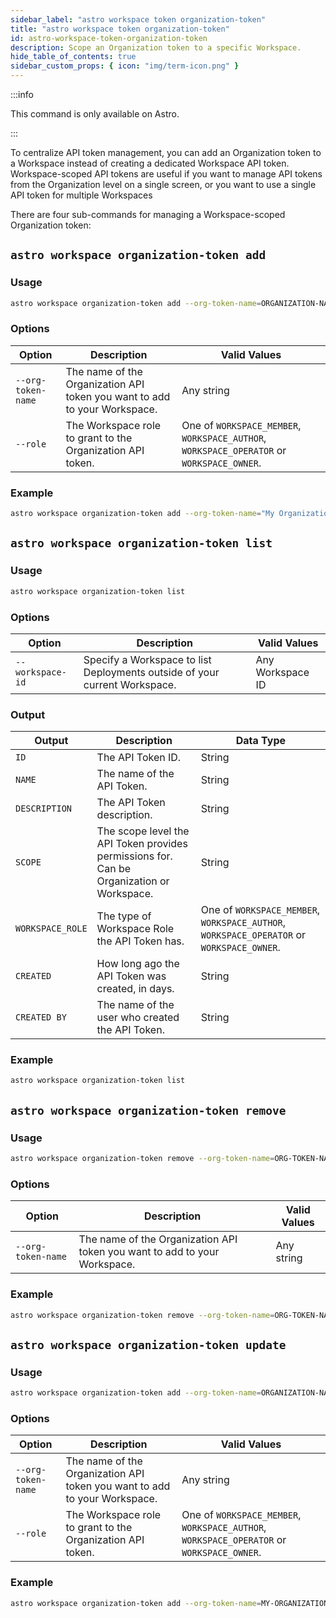 ```yaml
---
sidebar_label: "astro workspace token organization-token"
title: "astro workspace token organization-token"
id: astro-workspace-token-organization-token
description: Scope an Organization token to a specific Workspace.
hide_table_of_contents: true
sidebar_custom_props: { icon: "img/term-icon.png" }
---
```


:::info

This command is only available on Astro.

:::

To centralize API token management, you can add an Organization token to a Workspace instead of creating a dedicated Workspace API token. Workspace-scoped API tokens are useful if you want to manage API tokens from the Organization level on a single screen, or you want to use a single API token for multiple Workspaces

There are four sub-commands for managing a Workspace-scoped Organization token:

## `astro workspace organization-token add`

### Usage

```sh
astro workspace organization-token add --org-token-name=ORGANIZATION-NAME --role=WORKSPACE_MEMBER
```

### Options

| Option             | Description                                                               | Valid Values                                                                              |
| ------------------ | ------------------------------------------------------------------------- | ----------------------------------------------------------------------------------------- |
| `--org-token-name` | The name of the Organization API token you want to add to your Workspace. | Any string                                                        |
| `--role`           | The Workspace role to grant to the Organization API token.                | One of `WORKSPACE_MEMBER`, `WORKSPACE_AUTHOR`, `WORKSPACE_OPERATOR` or `WORKSPACE_OWNER`. |

### Example

```sh
astro workspace organization-token add --org-token-name="My Organization" --role=WORKSPACE_OWNER
```

## `astro workspace organization-token list`

### Usage

```sh
astro workspace organization-token list
```

### Options

| Option             | Description                                                               | Valid Values                                                                              |
| ------------------ | ------------------------------------------------------------------------- | ----------------------------------------------------------------------------------------- |
| `--workspace-id` | Specify a Workspace to list Deployments outside of your current Workspace. | Any Workspace ID                                                        |

### Output

| Output           | Description                                                                               | Data Type                                                                                 |
| ---------------- | ----------------------------------------------------------------------------------------- | ----------------------------------------------------------------------------------------- |
| `ID`             | The API Token ID.                                                                         | String                                                                                    |
| `NAME`           | The name of the API Token.                                                                | String                                                                                    |
| `DESCRIPTION`    | The API Token description.                                                                | String                                                                                    |
| `SCOPE`          | The scope level the API Token provides permissions for. Can be Organization or Workspace. | String                                                                                    |
| `WORKSPACE_ROLE` | The type of Workspace Role the API Token has.                                             | One of `WORKSPACE_MEMBER`, `WORKSPACE_AUTHOR`, `WORKSPACE_OPERATOR` or `WORKSPACE_OWNER`. |
| `CREATED`        | How long ago the API Token was created, in days.                                          | String                                                                                    |
| `CREATED BY`     | The name of the user who created the API Token.                                           | String                                                                                    |

### Example

```sh
astro workspace organization-token list
```

## `astro workspace organization-token remove`

### Usage

```sh
astro workspace organization-token remove --org-token-name=ORG-TOKEN-NAME
```

### Options

| Option             | Description                                                               | Valid Values                                                                              |
| ------------------ | ------------------------------------------------------------------------- | ----------------------------------------------------------------------------------------- |
| `--org-token-name` | The name of the Organization API token you want to add to your Workspace. | Any string                                                        |

### Example

```sh
astro workspace organization-token remove --org-token-name=ORG-TOKEN-NAME
```

## `astro workspace organization-token update`

### Usage

```sh
astro workspace organization-token add --org-token-name=ORGANIZATION-NAME --role=WORKSPACE_MEMBER
```

### Options

| Option             | Description                                                               | Valid Values                                                                              |
| ------------------ | ------------------------------------------------------------------------- | ----------------------------------------------------------------------------------------- |
| `--org-token-name` | The name of the Organization API token you want to add to your Workspace. | Any string                                                        |
| `--role`           | The Workspace role to grant to the Organization API token.                | One of `WORKSPACE_MEMBER`, `WORKSPACE_AUTHOR`, `WORKSPACE_OPERATOR` or `WORKSPACE_OWNER`. |

### Example

```sh
astro workspace organization-token add --org-token-name=MY-ORGANIZATION --role=WORKSPACE_AUTHOR
```